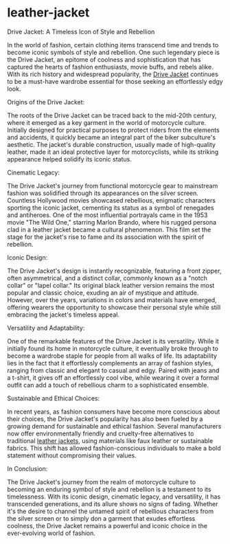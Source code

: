 # leather-jacket

Drive Jacket: A Timeless Icon of Style and Rebellion

In the world of fashion, certain clothing items transcend time and trends to become iconic symbols of style and rebellion. One such legendary piece is the Drive Jacket, an epitome of coolness and sophistication that has captured the hearts of fashion enthusiasts, movie buffs, and rebels alike. With its rich history and widespread popularity, the [Drive Jacket](https://jildleather.com/products/ryan-gosling-white-scorpion-drive-jacket) continues to be a must-have wardrobe essential for those seeking an effortlessly edgy look.

Origins of the Drive Jacket:

The roots of the Drive Jacket can be traced back to the mid-20th century, where it emerged as a key garment in the world of motorcycle culture. Initially designed for practical purposes to protect riders from the elements and accidents, it quickly became an integral part of the biker subculture's aesthetic. The jacket's durable construction, usually made of high-quality leather, made it an ideal protective layer for motorcyclists, while its striking appearance helped solidify its iconic status.

Cinematic Legacy:

The Drive Jacket's journey from functional motorcycle gear to mainstream fashion was solidified through its appearances on the silver screen. Countless Hollywood movies showcased rebellious, enigmatic characters sporting the iconic jacket, cementing its status as a symbol of renegades and antiheroes. One of the most influential portrayals came in the 1953 movie "The Wild One," starring Marlon Brando, where his rugged persona clad in a leather jacket became a cultural phenomenon. This film set the stage for the jacket's rise to fame and its association with the spirit of rebellion.

Iconic Design:

The Drive Jacket's design is instantly recognizable, featuring a front zipper, often asymmetrical, and a distinct collar, commonly known as a "notch collar" or "lapel collar." Its original black leather version remains the most popular and classic choice, exuding an air of mystique and attitude. However, over the years, variations in colors and materials have emerged, offering wearers the opportunity to showcase their personal style while still embracing the jacket's timeless appeal.

Versatility and Adaptability:

One of the remarkable features of the Drive Jacket is its versatility. While it initially found its home in motorcycle culture, it eventually broke through to become a wardrobe staple for people from all walks of life. Its adaptability lies in the fact that it effortlessly complements an array of fashion styles, ranging from classic and elegant to casual and edgy. Paired with jeans and a t-shirt, it gives off an effortlessly cool vibe, while wearing it over a formal outfit can add a touch of rebellious charm to a sophisticated ensemble.

Sustainable and Ethical Choices:

In recent years, as fashion consumers have become more conscious about their choices, the Drive Jacket's popularity has also been fueled by a growing demand for sustainable and ethical fashion. Several manufacturers now offer environmentally friendly and cruelty-free alternatives to traditional [leather jackets](https://jildleather.com), using materials like faux leather or sustainable fabrics. This shift has allowed fashion-conscious individuals to make a bold statement without compromising their values.

In Conclusion:

The Drive Jacket's journey from the realm of motorcycle culture to becoming an enduring symbol of style and rebellion is a testament to its timelessness. With its iconic design, cinematic legacy, and versatility, it has transcended generations, and its allure shows no signs of fading. Whether it's the desire to channel the untamed spirit of rebellious characters from the silver screen or to simply don a garment that exudes effortless coolness, the Drive Jacket remains a powerful and iconic choice in the ever-evolving world of fashion.
